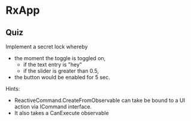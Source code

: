 # RxApp

## Quiz

Implement a secret lock whereby
- the moment the toggle is toggled on, 
    - if the text entry is "hey"
    - if the slider is greater than 0.5,
- the button would be enabled for 5 sec.



Hints:
- ReactiveCommand.CreateFromObservable can take be bound to a UI action via ICommand interface.
- It also takes a CanExecute observable
  